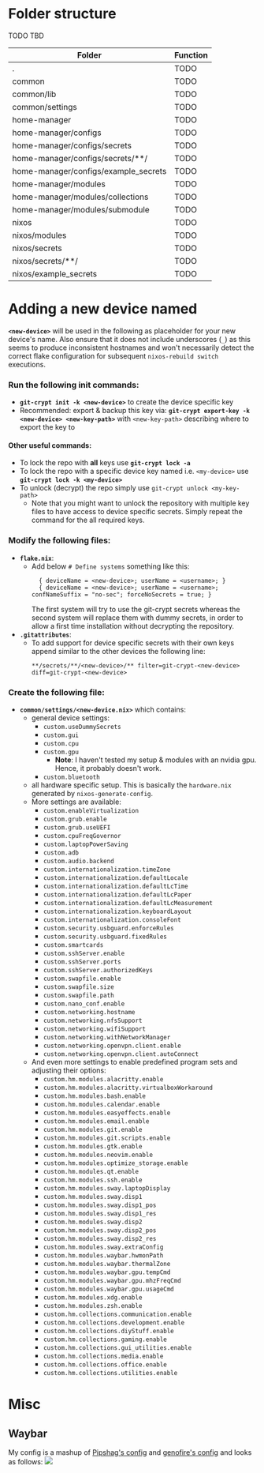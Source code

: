 # Folder structure
TODO TBD

| Folder | Function |
--- | ---
| . | TODO |
| common | TODO |
| common/lib | TODO |
| common/settings | TODO |
| home-manager | TODO |
| home-manager/configs | TODO |
| home-manager/configs/secrets | TODO |
| home-manager/configs/secrets/**/<device-name> | TODO |
| home-manager/configs/example_secrets | TODO |
| home-manager/modules | TODO |
| home-manager/modules/collections | TODO |
| home-manager/modules/submodule | TODO |
| nixos | TODO |
| nixos/modules | TODO |
| nixos/secrets | TODO |
| nixos/secrets/**/<device-name> | TODO |
| nixos/example_secrets | TODO |

# Adding a new device named <new-device>
**`<new-device>`** will be used in the following as placeholder for your new device's name.
Also ensure that it does not include underscores (`_`) as this seems to produce inconsistent hostnames and won't necessarily detect the correct flake configuration for subsequent `nixos-rebuild switch` executions.
### Run the following init commands:
- **`git-crypt init -k <new-device>`** to create the device specific key
- Recommended: export & backup this key via: **`git-crypt export-key -k <new-device> <new-key-path>`** with `<new-key-path>` describing where to export the key to
#### Other useful commands:
- To lock the repo with **all** keys use **`git-crypt lock -a`**
- To lock the repo with a specific device key named i.e. `<my-device>` use **`git-crypt lock -k <my-device>`**
- To unlock (decrypt) the repo simply use `git-crypt unlock <my-key-path>`
    * Note that you might want to unlock the repository with multiple key files to have access to device specific secrets. Simply repeat the command for the all required keys.
### Modify the following files:
- **`flake.nix`**:
    * Add below `# Define systems` something like this:
      ```
        { deviceName = <new-device>; userName = <username>; }
        { deviceName = <new-device>; userName = <username>; confNameSuffix = "no-sec"; forceNoSecrets = true; }
      ```
      The first system will try to use the git-crypt secrets whereas the second system will replace them with dummy secrets, in order to allow a first time installation without decrypting the repository.
- **`.gitattributes`**:
    * To add support for device specific secrets with their own keys append similar to the other devices the following line:
      ```
      **/secrets/**/<new-device>/** filter=git-crypt-<new-device> diff=git-crypt-<new-device>
      ```
### Create the following file:
- **`common/settings/<new-device.nix>`** which contains:
    - general device settings:
        * `custom.useDummySecrets`
        * `custom.gui`
        * `custom.cpu`
        * `custom.gpu`
            - **Note**: I haven't tested my setup & modules with an nvidia gpu. Hence, it probably doesn't work.
        * `custom.bluetooth`
    - all hardware specific setup. This is basically the `hardware.nix` generated by `nixos-generate-config`. 
    - More settings are available:
        * `custom.enableVirtualization`
        * `custom.grub.enable`
        * `custom.grub.useUEFI`
        * `custom.cpuFreqGovernor`
        * `custom.laptopPowerSaving`
        * `custom.adb`
        * `custom.audio.backend`
        * `custom.internationalization.timeZone`
        * `custom.internationalization.defaultLocale`
        * `custom.internationalization.defaultLcTime`
        * `custom.internationalization.defaultLcPaper`
        * `custom.internationalization.defaultLcMeasurement`
        * `custom.internationalization.keyboardLayout`
        * `custom.internationalization.consoleFont`
        * `custom.security.usbguard.enforceRules`
        * `custom.security.usbguard.fixedRules`
        * `custom.smartcards`
        * `custom.sshServer.enable`
        * `custom.sshServer.ports`
        * `custom.sshServer.authorizedKeys`
        * `custom.swapfile.enable`
        * `custom.swapfile.size`
        * `custom.swapfile.path`
        * `custom.nano_conf.enable`
        * `custom.networking.hostname`
        * `custom.networking.nfsSupport`
        * `custom.networking.wifiSupport`
        * `custom.networking.withNetworkManager`
        * `custom.networking.openvpn.client.enable`
        * `custom.networking.openvpn.client.autoConnect`
    - And even more settings to enable predefined program sets and adjusting their options:
        * `custom.hm.modules.alacritty.enable`
        * `custom.hm.modules.alacritty.virtualboxWorkaround`
        * `custom.hm.modules.bash.enable`
        * `custom.hm.modules.calendar.enable`
        * `custom.hm.modules.easyeffects.enable`
        * `custom.hm.modules.email.enable`
        * `custom.hm.modules.git.enable`
        * `custom.hm.modules.git.scripts.enable`
        * `custom.hm.modules.gtk.enable`
        * `custom.hm.modules.neovim.enable`
        * `custom.hm.modules.optimize_storage.enable`
        * `custom.hm.modules.qt.enable`
        * `custom.hm.modules.ssh.enable`
        * `custom.hm.modules.sway.laptopDisplay`
        * `custom.hm.modules.sway.disp1`
        * `custom.hm.modules.sway.disp1_pos`
        * `custom.hm.modules.sway.disp1_res`
        * `custom.hm.modules.sway.disp2`
        * `custom.hm.modules.sway.disp2_pos`
        * `custom.hm.modules.sway.disp2_res`
        * `custom.hm.modules.sway.extraConfig`
        * `custom.hm.modules.waybar.hwmonPath`
        * `custom.hm.modules.waybar.thermalZone`
        * `custom.hm.modules.waybar.gpu.tempCmd`
        * `custom.hm.modules.waybar.gpu.mhzFreqCmd`
        * `custom.hm.modules.waybar.gpu.usageCmd`
        * `custom.hm.modules.xdg.enable`
        * `custom.hm.modules.zsh.enable`
        * `custom.hm.collections.communication.enable`
        * `custom.hm.collections.development.enable`
        * `custom.hm.collections.diyStuff.enable`
        * `custom.hm.collections.gaming.enable`
        * `custom.hm.collections.gui_utilities.enable`
        * `custom.hm.collections.media.enable`
        * `custom.hm.collections.office.enable`
        * `custom.hm.collections.utilities.enable`

# Misc

## Waybar
My config is a mashup of [Pipshag's config](https://github.com/Pipshag/dotfiles_nord) and [genofire's config](https://gist.github.com/genofire/07234e810fcd16f9077710d4303f9a9e) and looks as follows:
![](./doc/waybar.png)

